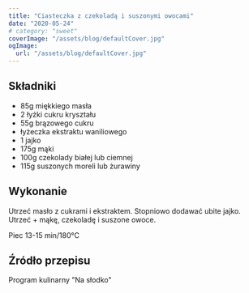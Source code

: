 ```yaml
---
title: "Ciasteczka z czekoladą i suszonymi owocami"
date: "2020-05-24"
# category: "sweet"
coverImage: "/assets/blog/defaultCover.jpg"
ogImage:
  url: "/assets/blog/defaultCover.jpg"
---
```


## Składniki

- 85g miękkiego masła
- 2 łyżki cukru kryształu
- 55g brązowego cukru
- łyżeczka ekstraktu waniliowego
- 1 jajko
- 175g mąki
- 100g czekolady białej lub ciemnej
- 115g suszonych moreli lub żurawiny

## Wykonanie

Utrzeć masło z cukrami i ekstraktem. Stopniowo dodawać ubite jajko. Utrzeć + mąkę, czekoladę i suszone owoce.

Piec 13-15 min/180°C

## Źródło przepisu

Program kulinarny "Na słodko"
